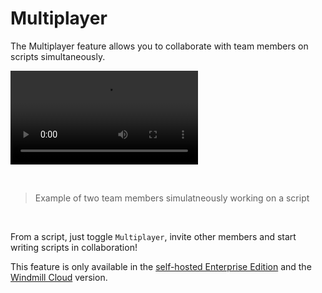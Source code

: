 # Multiplayer

The Multiplayer feature allows you to collaborate with team members on scripts simultaneously.

<video
    className="border-2 rounded-xl object-cover w-full h-full"
    autoPlay
    controls
    id="main-video"
    src="/videos/multiplayer.mp4"
/>

<br/>

> Example of two team members simulatneously working on a script

<br/>

From a script, just toggle `Multiplayer`, invite other members and start writing scripts in collaboration!

This feature is only available in the [self-hosted Enterprise Edition](../../misc/7_upgrade/index.md#enterprise-edition) and the [Windmill Cloud](../../getting_started/00_how_to_use_windmill/index.mdx#use-windmill-cloud) version.
